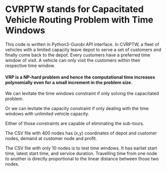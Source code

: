 # CVRPTW stands for Capacitated Vehicle Routing Problem with Time Windows
This code is written in Python3-Gurobi API interface.
In CVRPTW, a fleet of vehicles with a limited capacity leave depot to serve a set of customers and finally come back to the depot. Every customers have a preferred time window of visit. A vehicle can only visit the customers within their respective time window.

#### VRP is a NP-hard problem and hence the computational time increases polynomially even for a small increment in the problem size. 

We can levitate the time windows constraint if only solving the capacitated problem.

Or we can levitate the capacity constraint if only dealing with the time windows with unlimited vehicle capacity.

Either of those constraints are capable of eliminating the sub-tours.

The CSV file with 400 nodes has (x,y) coordinates of depot and customer nodes, demand at customer node and profit.

The CSV file with only 10 nodes is to test time windows. It has earliet start time, latest start time, and service duration. Travelling time from one node to another is  directly proportional to the linear distance between those two nodes.

